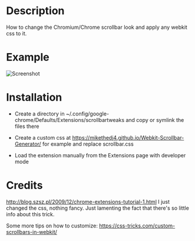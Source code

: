 # Description
How to change the Chromium/Chrome scrollbar look and apply any webkit css to it.

# Example

![Screenshot](https://i.imgur.com/KryOnAL.png)

# Installation

* Create a directory in ~/.config/google-chrome/Defaults/Extensions/scrollbartweaks and copy or symlink the files there

* Create a custom css at https://mikethedj4.github.io/Webkit-Scrollbar-Generator/ for example and replace scrollbar.css

* Load the extension manually from the Extensions page with developer mode

# Credits

http://blog.szsz.pl/2009/12/chrome-extensions-tutorial-1.html
I just changed the css, nothing fancy. 
Just lamenting the fact that there's so little info about this trick.

Some more tips on how to customize: https://css-tricks.com/custom-scrollbars-in-webkit/
